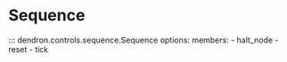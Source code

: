 # Sequence

::: dendron.controls.sequence.Sequence
    options:
        members:
            - halt_node
            - reset
            - tick